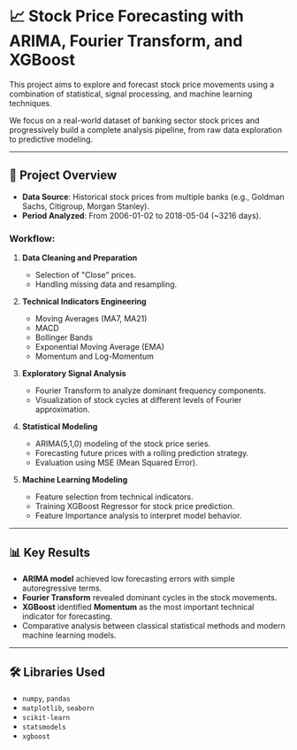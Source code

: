 # 📈 Stock Price Forecasting with ARIMA, Fourier Transform, and XGBoost

This project aims to explore and forecast stock price movements using a combination of statistical, signal processing, and machine learning techniques.

We focus on a real-world dataset of banking sector stock prices and progressively build a complete analysis pipeline, from raw data exploration to predictive modeling.

---

## 🚀 Project Overview

- **Data Source**: Historical stock prices from multiple banks (e.g., Goldman Sachs, Citigroup, Morgan Stanley).
- **Period Analyzed**: From 2006-01-02 to 2018-05-04 (~3216 days).

### Workflow:

1. **Data Cleaning and Preparation**
   - Selection of "Close" prices.
   - Handling missing data and resampling.
   
2. **Technical Indicators Engineering**
   - Moving Averages (MA7, MA21)
   - MACD
   - Bollinger Bands
   - Exponential Moving Average (EMA)
   - Momentum and Log-Momentum

3. **Exploratory Signal Analysis**
   - Fourier Transform to analyze dominant frequency components.
   - Visualization of stock cycles at different levels of Fourier approximation.

4. **Statistical Modeling**
   - ARIMA(5,1,0) modeling of the stock price series.
   - Forecasting future prices with a rolling prediction strategy.
   - Evaluation using MSE (Mean Squared Error).

5. **Machine Learning Modeling**
   - Feature selection from technical indicators.
   - Training XGBoost Regressor for stock price prediction.
   - Feature Importance analysis to interpret model behavior.

---

## 📊 Key Results

- **ARIMA model** achieved low forecasting errors with simple autoregressive terms.
- **Fourier Transform** revealed dominant cycles in the stock movements.
- **XGBoost** identified **Momentum** as the most important technical indicator for forecasting.
- Comparative analysis between classical statistical methods and modern machine learning models.

---

## 🛠️ Libraries Used

- `numpy`, `pandas`
- `matplotlib`, `seaborn`
- `scikit-learn`
- `statsmodels`
- `xgboost`

